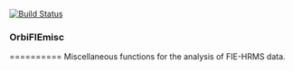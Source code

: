 [![Build Status](https://travis-ci.org/jasenfinch/OrbiFIEmisc.svg)](https://travis-ci.org/jasenfinch/OrbiFIEmisc)

### OrbiFIEmisc
==========
Miscellaneous functions for the analysis of FIE-HRMS data.
